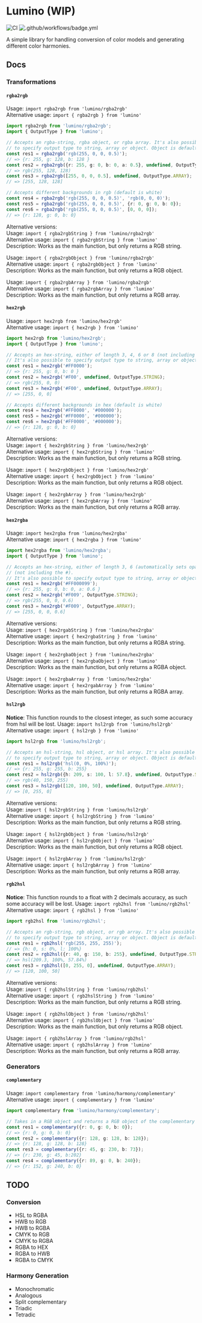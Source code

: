 # Lumino (WIP)

![CI](https://github.com/AndreasJJ/Lumino/workflows/CI/badge.svg)
![.github/workflows/badge.yml](https://raw.githubusercontent.com/AndreasJJ/Lumino/badges/.github/badges/coverage.svg)

A simple library for handling conversion of color models and generating different color harmonies.

## Docs
### Transformations
#### `rgba2rgb`
Usage: ```import rgba2rgb from 'lumino/rgba2rgb'``` \
Alternative usage: ```import { rgba2rgb } from 'lumino'```

```typescript
import rgba2rgb from 'lumino/rgba2rgb';
import { OutputType } from 'lumino';

// Accepts an rgba-string, rgba object, or rgba array. It's also possible
// to specify output type to string, array or object. Object is default.
const res1 = rgba2rgb('rgb(255, 0, 0, 0.5)');
// => {r: 255, g: 128, b: 128 }
const res2 = rgba2rgb({r: 255, g: 0, b: 0, a: 0.5}, undefined, OutputType.STRING);
// => rgb(255, 128, 128)
const res3 = rgba2rgb([255, 0, 0, 0.5], undefined, OutputType.ARRAY);
// => [255, 128, 128]

// Accepts different backgrounds in rgb (default is white)
const res4 = rgba2rgb('rgb(255, 0, 0, 0.5)', 'rgb(0, 0, 0)');
const res5 = rgba2rgb('rgb(255, 0, 0, 0.5)', {r: 0, g: 0, b: 0});
const res6 = rgba2rgb('rgb(255, 0, 0, 0.5)', [0, 0, 0]);
// => {r: 128, g: 0, b: 0}
```

Alternative versions: \
Usage: ```import { rgba2rgbString } from 'lumino/rgba2rgb'``` \
Alternative usage: ```import { rgba2rgbString } from 'lumino'``` \
Description: Works as the main function, but only returns a RGB string.

Usage: ```import { rgba2rgbObject } from 'lumino/rgba2rgb'``` \
Alternative usage: ```import { rgba2rgbObject } from 'lumino'``` \
Description: Works as the main function, but only returns a RGB object.

Usage: ```import { rgba2rgbArray } from 'lumino/rgba2rgb'``` \
Alternative usage: ```import { rgba2rgbArray } from 'lumino'``` \
Description: Works as the main function, but only returns a RGB array.

#### `hex2rgb`
Usage: ```import hex2rgb from 'lumino/hex2rgb'``` \
Alternative usage: ```import { hex2rgb } from 'lumino'```

```typescript
import hex2rgb from 'lumino/hex2rgb';
import { OutputType } from 'lumino';

// Accepts an hex-string, either of length 3, 4, 6 or 8 (not including the #).
// It's also possible to specify output type to string, array or object. Object is default.
const res1 = hex2rgb('#FF0000');
// => {r: 255, g: 0, b: 0 }
const res2 = hex2rgb('#F00', undefined, OutputType.STRING);
// => rgb(255, 0, 0)
const res3 = hex2rgb('#F00', undefined, OutputType.ARRAY);
// => [255, 0, 0]

// Accepts different backgrounds in hex (default is white)
const res4 = hex2rgb('#FF0000', '#000000');
const res5 = hex2rgb('#FF0000', '#000000');
const res6 = hex2rgb('#FF0000', '#000000');
// => {r: 128, g: 0, b: 0}
```

Alternative versions: \
Usage: ```import { hex2rgbString } from 'lumino/hex2rgb'``` \
Alternative usage: ```import { hex2rgbString } from 'lumino'``` \
Description: Works as the main function, but only returns a RGB string.

Usage: ```import { hex2rgbObject } from 'lumino/hex2rgb'``` \
Alternative usage: ```import { hex2rgbObject } from 'lumino'``` \
Description: Works as the main function, but only returns a RGB object.

Usage: ```import { hex2rgbArray } from 'lumino/hex2rgb'``` \
Alternative usage: ```import { hex2rgbArray } from 'lumino'``` \
Description: Works as the main function, but only returns a RGB array.

#### `hex2rgba`
Usage: ```import hex2rgba from 'lumino/hex2rgba'``` \
Alternative usage: ```import { hex2rgba } from 'lumino'```

```typescript
import hex2rgba from 'lumino/hex2rgba';
import { OutputType } from 'lumino';

// Accepts an hex-string, either of length 3, 6 (automatically sets opacity to 1), 4 or 8 
// (not including the #).
// It's also possible to specify output type to string, array or object. Object is default.
const res1 = hex2rgb('#FF000099');
// => {r: 255, g: 0, b: 0, a: 0.6 }
const res2 = hex2rgb('#F009', OutputType.STRING);
// => rgb(255, 0, 0, 0.6)
const res3 = hex2rgb('#F009', OutputType.ARRAY);
// => [255, 0, 0, 0.6]
```

Alternative versions: \
Usage: ```import { hex2rgabString } from 'lumino/hex2rgba'``` \
Alternative usage: ```import { hex2rgbaString } from 'lumino'``` \
Description: Works as the main function, but only returns a RGBA string.

Usage: ```import { hex2rgbaObject } from 'lumino/hex2rgba'``` \
Alternative usage: ```import { hex2rgbaObject } from 'lumino'``` \
Description: Works as the main function, but only returns a RGBA object.

Usage: ```import { hex2rgbaArray } from 'lumino/hex2rgba'``` \
Alternative usage: ```import { hex2rgabArray } from 'lumino'``` \
Description: Works as the main function, but only returns a RGBA array.

#### `hsl2rgb`
**Notice**: This function rounds to the closest integer, as such some accuracy from hsl will be lost.
Usage: ```import hsl2rgb from 'lumino/hsl2rgb'``` \
Alternative usage: ```import { hsl2rgb } from 'lumino'```

```typescript
import hsl2rgb from 'lumino/hsl2rgb';

// Accepts an hsl-string, hsl object, or hsl array. It's also possible
// to specify output type to string, array or object. Object is default.
const res1 = hsl2rgb('hsl(0, 0%, 100%)');
// => {r: 255, g: 255, b: 255}
const res2 = hsl2rgb({h: 209, s: 100, l: 57.8}, undefined, OutputType.STRING);
// => rgb(40, 150, 255)
const res3 = hsl2rgb([120, 100, 50], undefined, OutputType.ARRAY);
// => [0, 255, 0]
```

Alternative versions: \
Usage: ```import { hsl2rgbString } from 'lumino/hsl2rgb'``` \
Alternative usage: ```import { hsl2rgbString } from 'lumino'``` \
Description: Works as the main function, but only returns a RGB string.

Usage: ```import { hsl2rgbObject } from 'lumino/hsl2rgb'``` \
Alternative usage: ```import { hsl2rgbObject } from 'lumino'``` \
Description: Works as the main function, but only returns a RGB object.

Usage: ```import { hsl2rgbArray } from 'lumino/hsl2rgb'``` \
Alternative usage: ```import { hsl2rgbArray } from 'lumino'``` \
Description: Works as the main function, but only returns a RGB array.

#### `rgb2hsl`
**Notice**: This function rounds to a float with 2 decimals accuracy, as such some accuracy will be lost.
Usage: ```import rgb2hsl from 'lumino/rgb2hsl'``` \
Alternative usage: ```import { rgb2hsl } from 'lumino'```

```typescript
import rgb2hsl from 'lumino/rgb2hsl';

// Accepts an rgb-string, rgb object, or rgb array. It's also possible
// to specify output type to string, array or object. Object is default.
const res1 = rgb2hsl('rgb(255, 255, 255)');
// => {h: 0, s: 0%, l: 100%}
const res2 = rgb2hsl({r: 40, g: 150, b: 255}, undefined, OutputType.STRING);
// => hsl(209.3, 100%, 57.84%)
const res3 = rgb2hsl([0, 255, 0], undefined, OutputType.ARRAY);
// => [120, 100, 50]
```

Alternative versions: \
Usage: ```import { rgb2hslString } from 'lumino/rgb2hsl'``` \
Alternative usage: ```import { rgb2hslString } from 'lumino'``` \
Description: Works as the main function, but only returns a RGB string.

Usage: ```import { rgb2hslObject } from 'lumino/rgb2hsl'``` \
Alternative usage: ```import { rgb2hslObject } from 'lumino'``` \
Description: Works as the main function, but only returns a RGB object.

Usage: ```import { rgb2hslArray } from 'lumino/rgb2hsl'``` \
Alternative usage: ```import { rgb2hslArray } from 'lumino'``` \
Description: Works as the main function, but only returns a RGB array.

### Generators
#### `complementary`
Usage: ```import complementary from 'lumino/harmony/complementary'``` \
Alternative usage: ```import { complementary } from 'lumino'```

```typescript
import complementary from 'lumino/harmony/complementary';

// Takes in a RGB object and returns a RGB object of the complementary color
const res1 = complementary({r: 0, g: 0, b: 0});
// => {r: 0, g: 0, b: 0}
const res2 = complementary({r: 128, g: 128, b: 128});
// => {r: 128, g: 128, b: 128}
const res3 = complementary({r: 45, g: 230, b: 73});
// => {r: 230, g: 45, b:202}
const res4 = complementary({r: 89, g: 0, b: 240});
// => {r: 152, g: 240, b: 0}
```

## TODO
### Conversion
* HSL to RGBA 
* HWB to RGB
* HWB to RGBA
* CMYK to RGB
* CMYK to RGBA
* RGBA to HEX
* RGBA to HWB
* RGBA to CMYK

### Harmony Generation
* Monochromatic
* Analogous
* Split complementary
* Triadic
* Tetradic
